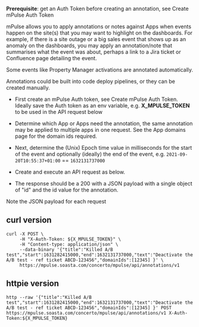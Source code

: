 **Prerequisite**: get an Auth Token before creating an annotation, see Create mPulse Auth Token


mPulse allows you to apply annotations or notes against Apps when events happen on the site(s) that you may want to highlight on the dashboards. For example, if there is a site outage or a big sales event that shows up as an anomaly on the dashboards, you may apply an annotation/note that summarises what the event was about, perhaps a link to a Jira ticket or Confluence page detailing the event.

Some events like Property Manager activations are annotated automatically.

Annotations could be built into code deploy pipelines, or they can be created manually.

- First create an mPulse Auth token, see Create mPulse Auth Token. Ideally save the Auth token as an env variable, e.g. **X_MPULSE_TOKEN** to be used in the API request below

- Determine which App or Apps need the annotation, the same annotation may be applied to multiple apps in one request. See the App domains page for the domain ids required.

- Next, determine the (Unix) Epoch time value in milliseconds for the start of the event and optionally (ideally) the end of the event, e.g. `2021-09-20T10:55:37+01:00` == `1632131737000`

- Create and execute an API request as below.

- The response should be a 200 with a JSON payload with a single object of "id" and the id value for the annotation.

Note the JSON payload for each request

## curl version
```shell
curl -X POST \
     -H "X-Auth-Token: ${X_MPULSE_TOKEN}" \
     -H "Content-type: application/json" \
     --data-binary '{"title":"Killed A/B test","start":1631282415000,"end":1632131737000,"text":"Deactivate the A/B test - ref ticket ABCD-123456","domainIds":[12345] }' \
     https://mpulse.soasta.com/concerto/mpulse/api/annotations/v1
```     

## httpie version
```shell
http --raw '{"title":"Killed A/B test","start":1631282415000,"end":1632131737000,"text":"Deactivate the A/B test - ref ticket ABCD-123456","domainIds":[12345] }' POST https://mpulse.soasta.com/concerto/mpulse/api/annotations/v1 X-Auth-Token:${X_MPULSE_TOKEN}
```

